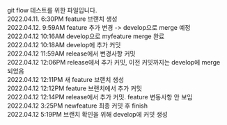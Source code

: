 git flow 테스트를 위한 파일입니다.  
2022.04.11. 6:30PM feature 브랜치 생성  
2022.04.12. 9:59AM feature 추가 변경 -> develop으로 merge 예정  
2022.04.12 10:16AM develop으로 myfeature merge 완료  
2022.04.12 10:18AM develop에 추가 커밋  
2022.04.12 11:59AM release에서 변경사항 커밋  
2022.04.12 12:06PM release에서 추가 커밋, 이전 커밋까지는 develop에 merge 되었음    
2022.04.12 12:11PM 새 feature 브랜치 생성    
2022.04.12 12:12PM feature 브랜치에서 추가 커밋  
2022.04.12 12:14PM release에서 추가 커밋. feature 변동사항 안 보임  
2022.04.12 3:25PM newfeature 최종 커밋 후 finish  
2022.04.12 5:19PM 브랜치 확인을 위해 develop에 커밋 생성    